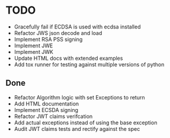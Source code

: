 # TODO

* Gracefully fail if ECDSA is used with ecdsa installed
* Refactor JWS json decode and load
* Implement RSA PSS signing
* Implement JWE
* Implement JWK
* Update HTML docs with extended examples
* Add tox runner for testing against multiple versions of python


## Done

* Refactor Algorithm logic with set Exceptions to return
* Add HTML documentation
* Implement ECSDA signing
* Refactor JWT claims verifcation
* Add actual exceptions instead of using the base exception
* Audit JWT claims tests and rectify against the spec
